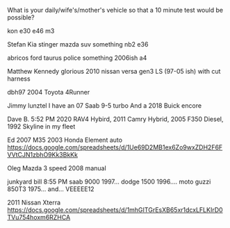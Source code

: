 What is your daily/wife's/mother's vehicle so that a 10 minute test would be possible?

kon
e30
e46 m3

Stefan
Kia stinger
mazda suv something
nb2
e36

abricos
ford taurus police something
2006ish a4

Matthew Kennedy
glorious 2010 nissan versa
gen3 LS (97-05 ish) with cut harness

dbh97
2004 Toyota 4Runner

Jimmy lunztel
I have an 07 Saab 9-5 turbo
And a 2018 Buick encore

Dave B.  5:52 PM
2020 RAV4 Hybird, 2011 Camry Hybrid, 2005 F350 Diesel, 1992 Skyline in my fleet

Ed
2007 M35
2003 Honda Element auto
https://docs.google.com/spreadsheets/d/1Ue69D2MB1ex6Zo9wxZDH2F6FVVtCJN1zbhO9Kk3BkKk

Oleg
Mazda 3 speed 2008 manual

junkyard bill  8:55 PM
saab 9000 1997... dodge 1500 1996.... moto guzzi 850T3 1975... and... VEEEEE12

2011 Nissan Xterra
https://docs.google.com/spreadsheets/d/1mhGITGrEsXB65xr1dcxLFLKIrD0TVu754hoxm6RZHCA
